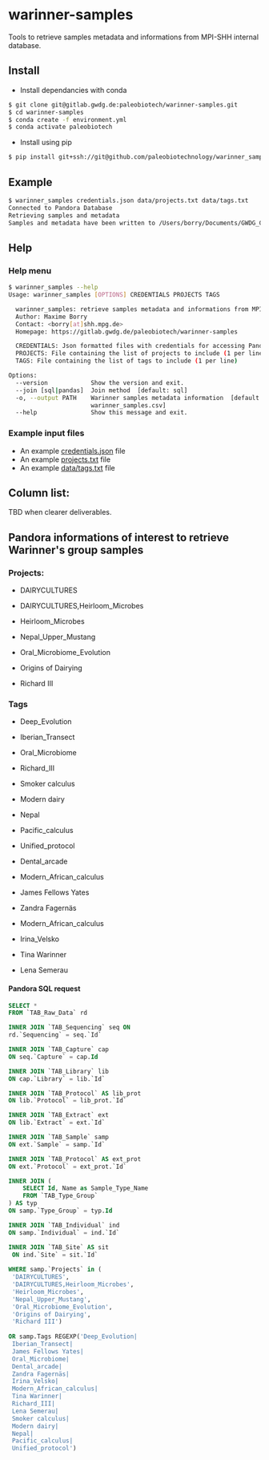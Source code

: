 # warinner-samples

Tools to retrieve samples metadata and informations from MPI-SHH internal database.


## Install

- Install dependancies with conda

```bash
$ git clone git@gitlab.gwdg.de:paleobiotech/warinner-samples.git
$ cd warinner-samples
$ conda create -f environment.yml
$ conda activate paleobiotech
```

- Install using pip

```bash
$ pip install git+ssh://git@github.com/paleobiotechnology/warinner_samples.git
```

## Example

```bash
$ warinner_samples credentials.json data/projects.txt data/tags.txt
Connected to Pandora Database
Retrieving samples and metadata
Samples and metadata have been written to /Users/borry/Documents/GWDG_Gitlab/warinner-samples/warinner_samples.csv
```

## Help


### Help menu 
```bash
$ warinner_samples --help
Usage: warinner_samples [OPTIONS] CREDENTIALS PROJECTS TAGS

  warinner_samples: retrieve samples metadata and informations from MPI-SHH internal database
  Author: Maxime Borry
  Contact: <borry[at]shh.mpg.de>
  Homepage: https://gitlab.gwdg.de/paleobiotech/warinner-samples

  CREDENTIALS: Json formatted files with credentials for accessing Pandora
  PROJECTS: File containing the list of projects to include (1 per line)
  TAGS: File containing the list of tags to include (1 per line)

Options:
  --version            Show the version and exit.
  --join [sql|pandas]  Join method  [default: sql]
  -o, --output PATH    Warinner samples metadata information  [default:
                       warinner_samples.csv]
  --help               Show this message and exit.
```

### Example input files

- An example [credentials.json](example_credentials.json) file
- An example [projects.txt](data/projects.txt) file
- An example [data/tags.txt](data/tags.txt) file

## Column list:

TBD when clearer deliverables.


## Pandora informations of interest to retrieve Warinner's group samples

### Projects:

- DAIRYCULTURES

- DAIRYCULTURES,Heirloom_Microbes

- Heirloom_Microbes

- Nepal_Upper_Mustang

- Oral_Microbiome_Evolution

- Origins of Dairying

- Richard III

### Tags

- Deep_Evolution

- Iberian_Transect

- Oral_Microbiome

- Richard_III

- Smoker calculus

- Modern dairy

- Nepal

- Pacific_calculus

- Unified_protocol

- Dental_arcade

- Modern_African_calculus

- James Fellows Yates

- Zandra Fagernäs

- Modern_African_calculus

- Irina_Velsko

- Tina Warinner

- Lena Semerau

#### Pandora SQL request

```sql
SELECT *
FROM `TAB_Raw_Data` rd

INNER JOIN `TAB_Sequencing` seq ON
rd.`Sequencing` = seq.`Id`

INNER JOIN `TAB_Capture` cap
ON seq.`Capture` = cap.Id

INNER JOIN `TAB_Library` lib
ON cap.`Library` = lib.`Id`

INNER JOIN `TAB_Protocol` AS lib_prot
ON lib.`Protocol` = lib_prot.`Id`

INNER JOIN `TAB_Extract` ext
ON lib.`Extract` = ext.`Id`

INNER JOIN `TAB_Sample` samp
ON ext.`Sample` = samp.`Id`

INNER JOIN `TAB_Protocol` AS ext_prot
ON ext.`Protocol` = ext_prot.`Id`

INNER JOIN (
	SELECT Id, Name as Sample_Type_Name 
	FROM `TAB_Type_Group`
) AS typ 
ON samp.`Type_Group` = typ.Id

INNER JOIN `TAB_Individual` ind
ON samp.`Individual` = ind.`Id`

INNER JOIN `TAB_Site` AS sit
 ON ind.`Site` = sit.`Id`
 
WHERE samp.`Projects` in (
 'DAIRYCULTURES',
 'DAIRYCULTURES,Heirloom_Microbes',
 'Heirloom_Microbes',
 'Nepal_Upper_Mustang',
 'Oral_Microbiome_Evolution',
 'Origins of Dairying',
 'Richard III')
 
OR samp.Tags REGEXP('Deep_Evolution|
 Iberian_Transect|
 James Fellows Yates|
 Oral_Microbiome|
 Dental_arcade|
 Zandra Fagernäs|
 Irina_Velsko|
 Modern_African_calculus|
 Tina Warinner|
 Richard_III|
 Lena Semerau|
 Smoker calculus|
 Modern dairy|
 Nepal|
 Pacific_calculus|
 Unified_protocol')
 
```

